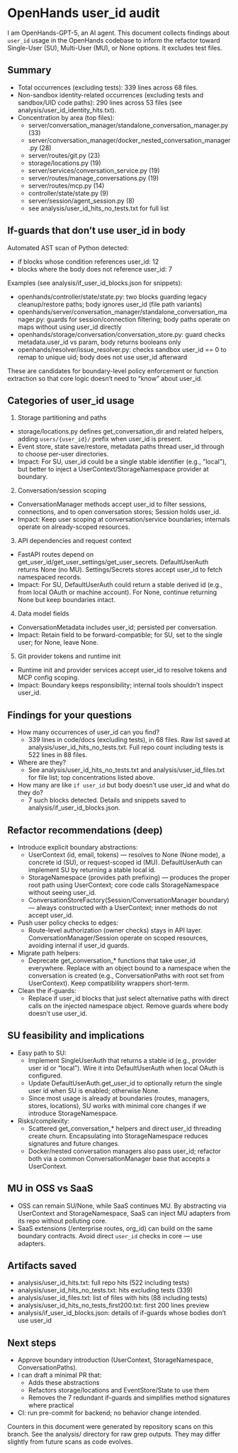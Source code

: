 # OpenHands user_id audit

I am OpenHands-GPT-5, an AI agent. This document collects findings about `user_id` usage in the OpenHands codebase to inform the refactor toward Single-User (SU), Multi-User (MU), or None options. It excludes test files.

## Summary
- Total occurrences (excluding tests): 339 lines across 68 files.
- Non-sandbox identity-related occurrences (excluding tests and sandbox/UID code paths): 290 lines across 53 files (see analysis/user_id_identity_hits.txt).
- Concentration by area (top files):
  - server/conversation_manager/standalone_conversation_manager.py (33)
  - server/conversation_manager/docker_nested_conversation_manager.py (28)
  - server/routes/git.py (23)
  - storage/locations.py (19)
  - server/services/conversation_service.py (19)
  - server/routes/manage_conversations.py (19)
  - server/routes/mcp.py (14)
  - controller/state/state.py (9)
  - server/session/agent_session.py (8)
  - see analysis/user_id_hits_no_tests.txt for full list

## If-guards that don’t use user_id in body
Automated AST scan of Python detected:
- if blocks whose condition references user_id: 12
- blocks where the body does not reference user_id: 7

Examples (see analysis/if_user_id_blocks.json for snippets):
- openhands/controller/state/state.py: two blocks guarding legacy cleanup/restore paths; body ignores user_id (file path variants)
- openhands/server/conversation_manager/standalone_conversation_manager.py: guards for session/connection filtering; body paths operate on maps without using user_id directly
- openhands/storage/conversation/conversation_store.py: guard checks metadata.user_id vs param, body returns booleans only
- openhands/resolver/issue_resolver.py: checks sandbox user_id == 0 to remap to unique uid; body does not use user_id afterward

These are candidates for boundary-level policy enforcement or function extraction so that core logic doesn’t need to “know” about user_id.

## Categories of user_id usage
1) Storage partitioning and paths
- storage/locations.py defines get_conversation_dir and related helpers, adding `users/{user_id}/` prefix when user_id is present.
- Event store, state save/restore, metadata paths thread user_id through to choose per-user directories.
- Impact: For SU, user_id could be a single stable identifier (e.g., "local"), but better to inject a UserContext/StorageNamespace provider at boundary.

2) Conversation/session scoping
- ConversationManager methods accept user_id to filter sessions, connections, and to open conversation stores; Session holds user_id.
- Impact: Keep user scoping at conversation/service boundaries; internals operate on already-scoped resources.

3) API dependencies and request context
- FastAPI routes depend on get_user_id/get_user_settings/get_user_secrets. DefaultUserAuth returns None (no MU). Settings/Secrets stores accept user_id to fetch namespaced records.
- Impact: For SU, DefaultUserAuth could return a stable derived id (e.g., from local OAuth or machine account). For None, continue returning None but keep boundaries intact.

4) Data model fields
- ConversationMetadata includes user_id; persisted per conversation.
- Impact: Retain field to be forward-compatible; for SU, set to the single user; for None, leave None.

5) Git provider tokens and runtime init
- Runtime init and provider services accept user_id to resolve tokens and MCP config scoping.
- Impact: Boundary keeps responsibility; internal tools shouldn’t inspect user_id.

## Findings for your questions
- How many occurrences of user_id can you find?
  - 339 lines in code/docs (excluding tests), in 68 files. Raw list saved at analysis/user_id_hits_no_tests.txt. Full repo count including tests is 522 lines in 88 files.
- Where are they?
  - See analysis/user_id_hits_no_tests.txt and analysis/user_id_files.txt for file list; top concentrations listed above.
- How many are like `if user_id` but body doesn’t use user_id and what do they do?
  - 7 such blocks detected. Details and snippets saved to analysis/if_user_id_blocks.json.

## Refactor recommendations (deep)
- Introduce explicit boundary abstractions:
  - UserContext (id, email, tokens) — resolves to None (None mode), a concrete id (SU), or request-scoped id (MU). DefaultUserAuth can implement SU by returning a stable local id.
  - StorageNamespace (provides path prefixing) — produces the proper root path using UserContext; core code calls StorageNamespace without seeing user_id.
  - ConversationStoreFactory(Session/ConversationManager boundary) — always constructed with a UserContext; inner methods do not accept user_id.
- Push user policy checks to edges:
  - Route-level authorization (owner checks) stays in API layer. ConversationManager/Session operate on scoped resources, avoiding internal if user_id guards.
- Migrate path helpers:
  - Deprecate get_conversation_* functions that take user_id everywhere. Replace with an object bound to a namespace when the conversation is created (e.g., ConversationPaths with root set from UserContext). Keep compatibility wrappers short-term.
- Clean the if-guards:
  - Replace if user_id blocks that just select alternative paths with direct calls on the injected namespace object. Remove guards where body doesn’t use user_id.

## SU feasibility and implications
- Easy path to SU:
  - Implement SingleUserAuth that returns a stable id (e.g., provider user id or “local”). Wire it into DefaultUserAuth when local OAuth is configured.
  - Update DefaultUserAuth.get_user_id to optionally return the single user id when SU is enabled; otherwise None.
  - Since most usage is already at boundaries (routes, managers, stores, locations), SU works with minimal core changes if we introduce StorageNamespace.
- Risks/complexity:
  - Scattered get_conversation_* helpers and direct user_id threading create churn. Encapsulating into StorageNamespace reduces signatures and future changes.
  - Docker/nested conversation managers also pass user_id; refactor both via a common ConversationManager base that accepts a UserContext.

## MU in OSS vs SaaS
- OSS can remain SU/None, while SaaS continues MU. By abstracting via UserContext and StorageNamespace, SaaS can inject MU adapters from its repo without polluting core.
- SaaS extensions (/enterprise routes, org_id) can build on the same boundary contracts. Avoid direct `user_id` checks in core — use adapters.

## Artifacts saved
- analysis/user_id_hits.txt: full repo hits (522 including tests)
- analysis/user_id_hits_no_tests.txt: hits excluding tests (339)
- analysis/user_id_files.txt: list of files with hits (88 including tests)
- analysis/user_id_hits_no_tests_first200.txt: first 200 lines preview
- analysis/if_user_id_blocks.json: details of if-guards whose bodies don’t use user_id

## Next steps
- Approve boundary introduction (UserContext, StorageNamespace, ConversationPaths).
- I can draft a minimal PR that:
  - Adds these abstractions
  - Refactors storage/locations and EventStore/State to use them
  - Removes the 7 redundant if-guards and simplifies method signatures where practical
- CI: run pre-commit for backend; no behavior change intended.

Counters in this document were generated by repository scans on this branch. See the analysis/ directory for raw grep outputs. They may differ slightly from future scans as code evolves.

